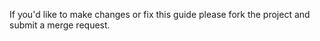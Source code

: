 If you'd like to make changes or fix this guide please fork the project
and submit a merge request.

